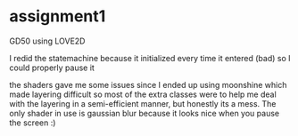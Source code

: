 # assignment1
GD50 using LOVE2D

I redid the statemachine because it initialized every time it entered (bad) so I could properly pause it

the shaders gave me some issues since I ended up using moonshine which made layering difficult so most of the 
extra classes were to help me deal with the layering in a semi-efficient manner, but honestly its a mess.
The only shader in use is gaussian blur because it looks nice when you pause the screen :)
